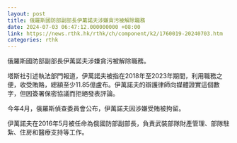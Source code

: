 ```yaml
---
layout: post
title: 俄羅斯國防部副部長伊萬諾夫涉嫌貪污被解除職務
date: 2024-07-03 06:47:12.000000000 +08:00
link: https://news.rthk.hk/rthk/ch/component/k2/1760019-20240703.htm
categories: rthk
---
```


俄羅斯國防部副部長伊萬諾夫涉嫌貪污被解除職務。

塔斯社引述執法部門報道，伊萬諾夫被指在2018年至2023年期間，利用職務之便，收受賄賂，總額至少11.85億盧布。伊萬諾夫的辯護律師向媒體證實這個數字，但因簽署保密協議而拒絕發表評論。

今年4月，俄羅斯偵查委員會公布，伊萬諾夫因涉嫌受賄被拘留。

伊萬諾夫在2016年5月被任命為俄國防部副部長，負責武裝部隊財產管理、部隊駐紮、住房和醫療支持等工作。
